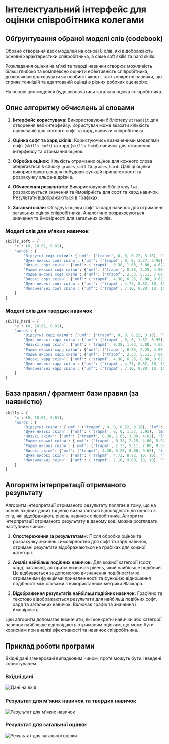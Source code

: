 # Інтелектуальний інтерфейс для оцінки співробітника колегами

## Обґрунтування обраної моделі слів (codebook)

Обрано створення двох моделей на основі 8 слів, які відображають основні характеристики співробітника, а саме soft skills та hard skills.

Розкладання оцінки на м'які та тверді навички створює можливість більш глибоко та комплексно оцінити ефективність співробітника, дозволяючи враховувати як особисті якості, так і конкретні навички, що сприяє точнішій та адаптованій оцінці в різних робочих сценаріях.

На основі цих моделей буде визначатися загальна оцінка співробітника.

## Опис алгоритму обчислень зі словами

1. **Інтерфейс користувача:** Використовуючи бібліотеку `streamlit` для створення веб-інтерфейсу. Користувач може вказати кількість оцінювачів для кожного софт та хард навички співробітника.

2. **Оцінка софт та хард скілів:** Користуючись визначеними моделями софт (`skills_soft`) та хард (`skills_hard`) навичок для створення інтерфейсу та отримання оцінок.

3. **Обробка оцінок:** Кількість отриманих оцінок для кожного слова зберігається в списку `grades_soft` та `grades_hard`. Далі ці оцінки використовуються для побудови функцій приналежності та розрахунку альфа-відрізків.

4. **Обчислення результатів:** Використовуючи бібліотеку `lwa`, розраховується значення та ймовірність для софт та хард навичок. Результати відображаються в графіках.

5. **Загальні скіли:** Об'єднує оцінки софт та хард навичок для отримання загальних оцінок співробітника. Аналогічно розраховуються значення та ймовірності для загальних скілів.

### Моделі слів для м'яких навичок

```python
skills_soft = {
    'x': (0, 10.01, 0.01),
    'words': {
        'Відсутні софт скіли': {'umf': ('trapmf', 0, 0, 0.22, 3.16), 'lmf': ('trapmf', 0, 0, 0.02, 0.33, 1)},
        'Дуже низькі софт скіли': {'umf': ('trapmf', 0, 0, 1.37, 3.95), 'lmf': ('trapmf', 0, 0, 0.14, 1.82, 1)},
        'Низькі софт скіли': {'umf': ('trapmf', 0.38, 1.63, 3.00, 4.62), 'lmf': ('trapmf', 1.90, 2.24, 2.24, 2.51, 0.31)},
        'Радше низькі софт скіли': {'umf': ('trapmf', 0.38, 2.25, 4.00, 5.92), 'lmf': ('trapmf', 2.99, 3.31, 3.31, 3.81, 0.32)},
        'Радше високі софт скіли': {'umf': ('trapmf', 2.33, 5.11, 7.00, 9.59), 'lmf': ('trapmf', 5.79, 6.31, 6.31, 7.21, 0.43)},
        'Високі софт скіли': {'umf': ('trapmf', 4.38, 6.25, 8.00, 9.62), 'lmf': ('trapmf', 6.90, 7.21, 7.21, 7.60, 0.29)},
        'Дуже високі софт скіли': {'umf': ('trapmf', 4.73, 8.82, 10, 10), 'lmf': ('trapmf', 7.68, 9.82, 10, 10, 1)},
        'Максимальні софт скіли': {'umf': ('trapmf', 7.10, 9.80, 10, 10), 'lmf': ('trapmf', 9.74, 9.98, 10, 10, 1)},
    }
}
```

### Моделі слів для твердих навичок

```python
skills_hard = {
    'x': (0, 10.01, 0.01),
    'words': {
        'Відсутні хард скіли': {'umf': ('trapmf', 0, 0, 0.22, 3.16), 'lmf': ('trapmf', 0, 0, 0.02, 0.33, 1)},
        'Дуже низькі хард скіли': {'umf': ('trapmf', 0, 0, 1.37, 3.95), 'lmf': ('trapmf', 0, 0, 0.14, 1.82, 1)},
        'Низькі хард скіли': {'umf': ('trapmf', 0.38, 1.63, 3.00, 4.62), 'lmf': ('trapmf', 1.90, 2.24, 2.24, 2.51, 0.31)},
        'Радше низькі хард скіли': {'umf': ('trapmf', 0.38, 2.25, 4.00, 5.92), 'lmf': ('trapmf', 2.99, 3.31, 3.31, 3.81, 0.32)},
        'Радше високі хард скіли': {'umf': ('trapmf', 2.33, 5.11, 7.00, 9.59), 'lmf': ('trapmf', 5.79, 6.31, 6.31, 7.21, 0.43)},
        'Високі хард скіли': {'umf': ('trapmf', 4.38, 6.25, 8.00, 9.62), 'lmf': ('trapmf', 6.90, 7.21, 7.21, 7.60, 0.29)},
        'Дуже високі хард скіли': {'umf': ('trapmf', 4.73, 8.82, 10, 10), 'lmf': ('trapmf', 7.68, 9.82, 10, 10, 1)},
        'Максимальні хард скіли': {'umf': ('trapmf', 7.10, 9.80, 10, 10), 'lmf': ('trapmf', 9.74, 9.98, 10, 10, 1)},
    }
}
```

## База правил / фрагмент бази правил (за наявністю)

```python
skills = {
    'x': (0, 10.01, 0.01),
    'words': {
        'Відсутні скіли': {'umf': ('trapmf', 0, 0, 0.22, 3.16), 'lmf': ('trapmf', 0, 0, 0.02, 0.33, 1)},
        'Дуже низькі скіли': {'umf': ('trapmf', 0, 0, 1.37, 3.95), 'lmf': ('trapmf', 0, 0, 0.14, 1.82, 1)},
        'Низькі скіли': {'umf': ('trapmf', 0.38, 1.63, 3.00, 4.62), 'lmf': ('trapmf', 1.90, 2.24, 2.24, 2.51, 0.31)},
        'Радше низькі скіли': {'umf': ('trapmf', 0.38, 2.25, 4.00, 5.92), 'lmf': ('trapmf', 2.99, 3.31, 3.31, 3.81, 0.32)},
        'Радше високі скіли': {'umf': ('trapmf', 2.33, 5.11, 7.00, 9.59), 'lmf': ('trapmf', 5.79, 6.31, 6.31, 7.21, 0.43)},
        'Високі скіли': {'umf': ('trapmf', 4.38, 6.25, 8.00, 9.62), 'lmf': ('trapmf', 6.90, 7.21, 7.21, 7.60, 0.29)},
        'Дуже високі скіли': {'umf': ('trapmf', 4.73, 8.82, 10, 10), 'lmf': ('trapmf', 7.68, 9.82, 10, 10, 1)},
        'Максимальні скіли': {'umf': ('trapmf', 7.10, 9.80, 10, 10), 'lmf': ('trapmf', 9.74, 9.98, 10, 10, 1)},
    }
}
```

## Алгоритм інтерпретації отриманого результату

Алгоритм інтерпретації отриманого результату полягає в тому, що на основі вхідних даних (оцінок) визначається відповідність до одного зі слів, які відображають рівень навичок співробітника.
Алгоритм інтерпретації отриманого результату в даному коді можна розглядати наступним чином:

1. **Спостереження за результатами:** Після обробки оцінок та розрахунку значень і ймовірностей для софт та хард навичок, отримані результати відображаються на графіках для кожної категорії.

2. **Аналіз найбільш подібних навичок:** Для кожної категорії (софт, хард, загальні), алгоритм визначає рівень, який найбільше подібний. Це відбувається за допомогою визначення подібності між отриманими функціями приналежності та функцією відношення подібності між словами з використанням метрики Жаккара.

3. **Відображення результатів найбільш подібних навичок:** Графічно та текстово відображаються результати для найбільш подібних софт, хард та загальних навичок. Включає графік та значення і ймовірність.

Цей алгоритм допомагає визначити, які конкретні навички або категорії навичок найбільше відповідають отриманим оцінкам, що може бути корисним при аналізі ефективності та навичок співробітника.

## Приклад роботи програми

Вхідні дані згенеровані випадковим чином, проте можуть бути і введені користувачем.

### Вхідні дані

![Дані на вхід](assets/input.png)

### Результат для м'яких навичок та твердих навичок

![Результат для м'яких навичок](assets/results_soft_hard.png)

### Результат для загальної оцінки

![Результат для загальної оцінки](assets/results_general.png)
